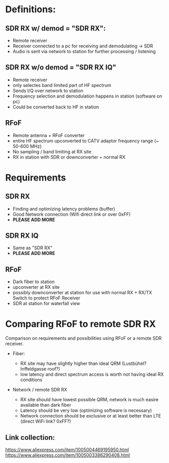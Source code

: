 # Definitions:
## SDR RX w/ demod = "SDR RX":
* Remote receiver
* Receiver connected to a pc for receiving and demodulating -> SDR
* Audio is sent via network to station for further processing / listening

## SDR RX w/o demod = "SDR RX IQ"
* Remote receiver
* only selectes band limited part of HF spectrum
* Sends I/Q over network to station
* Frequency selection and demodulation happens in station (software on pc)
* Could be converted back to HF in station

## RFoF
* Remote antenna + RFoF converter
* entire HF spectrum upconverted to CATV adaptor frequency range (~ 50-600 MHz)
* No sampling / band limiting at RX site
* RX in station with SDR or downconverter + normal RX

# Requirements
## SDR RX
* Finding and optimizing latency problems (buffer)
* Good Network connection (Wifi direct link or over 0xFF)
* __PLEASE ADD MORE__

## SDR RX IQ
* Same as "SDR RX"
* __PLEASE ADD MORE__

## RFoF
* Dark fiber to station
* upconverter at RX site
* possibly downconverter at station for use with normal RX + RX/TX Switch to protect RFoF Receiver
* SDR at station for waterfall view

# Comparing RFoF to remote SDR RX
Comparison on requirements and possibilities using RFoF or a remote SDR receiver.


- Fiber:
    - RX site may have slightly higher than ideal QRM (Lustbühel? Inffeldgasse roof?)
    - low latency and direct spectrum access is worth not having ideal RX conditions

- Network / remote SDR RX
    - RX site should have lowest possible QRM, network is much easire available than dark fiber
    - Latency should be very low (optimizing software is necessary)
    - Network connection should be exclusive or at least better than LTE (direct WiFi link? 0xFF?)



## Link collection:
https://www.aliexpress.com/item/1005004469195950.html
https://www.aliexpress.com/item/1005003386290408.html
